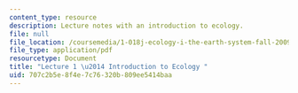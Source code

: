 ```yaml
---
content_type: resource
description: Lecture notes with an introduction to ecology.
file: null
file_location: /coursemedia/1-018j-ecology-i-the-earth-system-fall-2009/707c2b5e8f4e7c76320b809ee5414baa_MIT1_018JF09_Lec01.pdf
file_type: application/pdf
resourcetype: Document
title: "Lecture 1 \u2014 Introduction to Ecology "
uid: 707c2b5e-8f4e-7c76-320b-809ee5414baa
---
```

